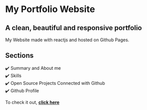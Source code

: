 # My Portfolio Website

## A clean, beautiful and responsive portfolio

My Website made with reactjs and hosted on Github Pages.

## Sections

✔️ Summary and About me\
✔️ Skills \
✔️ Open Source Projects Connected with Github\
✔️ Github Profile

To check it out, **[click here](https://th3codebr34ker.github.io/)**
